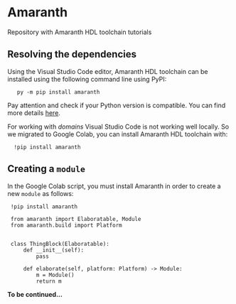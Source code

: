 # Amaranth
 Repository with Amaranth HDL toolchain tutorials
## Resolving the dependencies
 Using the Visual Studio Code editor, Amaranth HDL toolchain can be installed using the following 
 command line using PyPI:
 ```
    py -m pip install amaranth
 ```
 Pay attention and check if your Python version is compatible. You can find more details [here][def].

 [def]: https://amaranth-lang.org/docs/amaranth/latest/install.html
 
 For working with *domains* Visual Studio Code is not working well locally. So we migrated to Google Colab, you can install Amaranth HDL toolchain with:
 ```
   !pip install amaranth
 ```
 ## Creating a `module`
  In the Google Colab script, you must install Amaranth in order to create a new `module` as follows:
  ```
   !pip install amaranth
  ```
  ```
   from amaranth import Elaboratable, Module
   from amaranth.build import Platform


   class ThingBlock(Elaboratable):
       def __init__(self):
           pass

       def elaborate(self, platform: Platform) -> Module:
           m = Module()
           return m
  ```

 **To be continued...**
